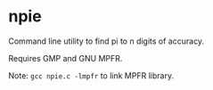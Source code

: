 # npie
Command line utility to find pi to n digits of accuracy.

Requires GMP and GNU MPFR.

Note: ```gcc npie.c -lmpfr``` to link MPFR library.
